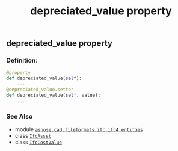 ﻿---
title: depreciated_value property
second_title: Aspose.CAD for Python via .NET API References
description: 
type: docs
weight: 50
url: /python-net/aspose.cad.fileformats.ifc.ifc4.entities/ifcasset/depreciated_value/
is_root: false
---

## depreciated_value property

### Definition:
```python
@property
def depreciated_value(self):
    ...
@depreciated_value.setter
def depreciated_value(self, value):
    ...
```

### See Also
* module [`aspose.cad.fileformats.ifc.ifc4.entities`](../../)
* class [`IfcAsset`](/cad/python-net/aspose.cad.fileformats.ifc.ifc4.entities/ifcasset)
* class [`IfcCostValue`](/cad/python-net/aspose.cad.fileformats.ifc.ifc4.entities/ifccostvalue)
